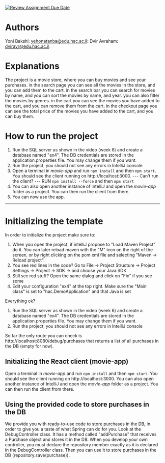 [![Review Assignment Due Date](https://classroom.github.com/assets/deadline-readme-button-24ddc0f5d75046c5622901739e7c5dd533143b0c8e959d652212380cedb1ea36.svg)](https://classroom.github.com/a/7Tmn2VQK)

# Authors
Yoni Bakshi: yehonatanba@edu.hac.ac.il:
Dvir Avraham: dviravr@edu.hac.ac.il:

# Explanations
The project is a movie store, where you can buy movies and see your purchases.
in the search page you can see all the movies in the store, and you can add them to the cart. 
in the search bar you can search for movies by name, and you can sort the movies by name, and year.
you can also filter the movies by genres.
in the cart you can see the movies you have added to the cart, and you can remove them from the cart.
in the checkout page you can see the total price of the movies you have added to the cart, and you can buy them.


# How to run the project
1. Run the SQL server as shown in the video (week 6) and create a database named "ex4". The DB credentials are stored in the application.properties file. You may change them if you want.
2. Run the project, you should not see any errors in IntelliJ console
3. Open a terminal in *movie-app* and run `npm install` and then `npm start`. You should see the client running on http://localhost:3000.
  --- Can't run the client? ---
    RUN `npm install --force` and then `npm start`
4. You can also open another instance of IntelliJ and open the *movie-app* folder as a project. You can then run the client from there.
5. You can now use the app.


---------------------


# Initializing the template

In order to initialize the project make sure to:

1. When you open the project, if intelliJ propose to "Load Maven Project" do it. You can later reload maven with the "M" icon on the right of the screen, or by right clicking on the pom.xml file and selecting "Maven -> Reload project".
2. You see red lines in the code? Go to File -> Project Structure -> Project Settings -> Project -> SDK -> and choose your Java SDK
3. Still see red stuff? Open the same dialog and click on "Fix" if you see some
4. Edit your configuration "ex4" at the top right. Make sure the "Main class" is set to "hac.DemoApplication" and that Java is set

Everything ok?
1. Run the SQL server as shown in the video (week 6) and create a database named "ex4". The DB credentials are stored in the application.properties file. You may change them if you want.
2. Run the project, you should not see any errors in IntelliJ console

So far the only route you can check is http://localhost:8080/debug/purchases
that returns a list of all purchases in the DB (empty for now).

## Initializing the React client (movie-app)

Open a terminal in *movie-app* and run `npm install` and then `npm start`. You should see the client running on http://localhost:3000.
You can also open another instance of IntelliJ and open the *movie-app* folder as a project. You can then run the client from there.

## Using the provided code to store purchases in the DB

We provide you with ready-to-use code to store purchases in the DB, in order to give you a taste of what Spring can do for you.
Look at the DebugController class. It has a method called "addPurchase" that receives a Purchase object and stores it in the DB.
When you develop your own controller, you must declare the repository member exactly as it is declared in the DebugController class.
Then you can use it to store purchases in the DB (repository.save(purchase)).

